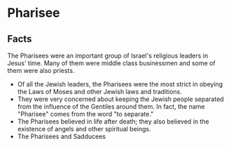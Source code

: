 # Pharisee

## Facts

The Pharisees were an important group of Israel's religious leaders in Jesus' time. Many of them were middle class businessmen and some of them were also priests.

* Of all the Jewish leaders, the Pharisees were the most strict in obeying the Laws of Moses and other Jewish laws and traditions.
* They were very concerned about keeping the Jewish people separated from the influence of the Gentiles around them. In fact, the name "Pharisee" comes from the word "to separate."
* The Pharisees believed in life after death; they also believed in the existence of angels and other spiritual beings.
* The Pharisees and Sadducees